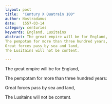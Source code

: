 ```yaml
---
layout: post
title:  "Century X Quatrain 100"
author: Nostradamus
date:   1557-03-14
category: centuries
keywords: England, Lusitains
abstract: The great empire will be for England,  
The pempotam for more than three hundred years,  
Great forces pass by sea and land,  
The Lusitains will not be content.  

---
```


The great empire will be for England, 

The pempotam for more than three hundred years: 

Great forces pass by sea and land, 

The Lusitains will not be content.

